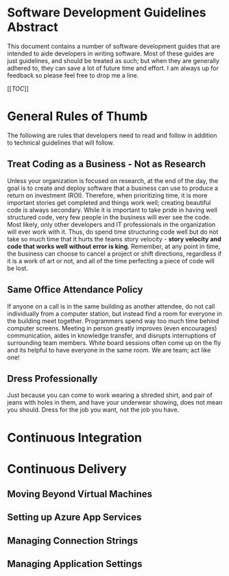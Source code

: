 # Software Development Guidelines Abstract

This document contains a number of software development guides that are intended to aide developers in writing software.  Most of these guides are just guidelines, and should be treated as such; but when they are generally adhered to, they can save a lot of future time and effort.  I am always up for feedback so please feel free to drop me a line.

[[_TOC_]]

# General Rules of Thumb

The following are rules that developers need to read and follow in addition to technical guidelines that will follow. 

## Treat Coding as a Business - Not as Research

Unless your organization is focused on research, at the end of the day, the goal is to create and deploy software that a business can use to produce a return on investment (ROI).  Therefore, when prioritizing time, it is more important stories get completed and things work well; creating beautiful code is always secondary.  While it is important to take pride in having well structured code, very few people in the business will ever see the code.  Most likely, only other developers and IT professionals in the organization will ever work with it.  Thus, do spend time structuring code well but do not take so much time that it hurts the teams story velocity - **story velocity and code that works well without error is king**.  Remember, at any point in time, the business can choose to cancel a project or shift directions, regardless if it is a work of art or not, and all of the time perfecting a piece of code will be lost.

## Same Office Attendance Policy

If anyone on a call is in the same building as another attendee, do not call individually from a computer station, but instead find a room for everyone in the building meet together.  Programmers spend way too much time behind computer screens.  Meeting in person greatly improves (even encourages) communication, aides in knowledge transfer, and disrupts interruptions of surrounding team members.  White board sessions often come up on the fly and its helpful to have everyone in the same room.  We are team; act like one!

## Dress Professionally

Just because you can come to work wearing a shreded shirt, and pair of jeans with holes in them, and have your underwear showing, does not mean you should.  Dress for the job you want, not the job you have.

# Continuous Integration

# Continuous Delivery

## Moving Beyond Virtual Machines

## Setting up Azure App Services

## Managing Connection Strings

## Managing Application Settings




